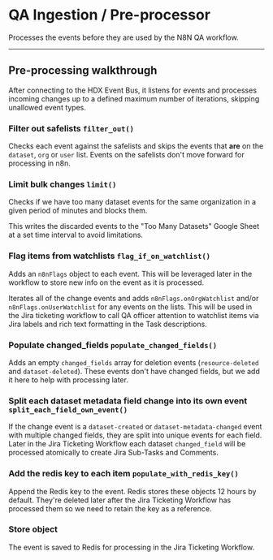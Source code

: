 # QA Ingestion / Pre-processor

Processes the events before they are used by the N8N QA workflow.

---

## Pre-processing walkthrough

After connecting to the HDX Event Bus, it listens for events and processes incoming changes up to a defined maximum
number of iterations, skipping unallowed event types.

### Filter out safelists `filter_out()`

Checks each event against the safelists and skips the events that **are** on the `dataset`, `org` or `user` list. Events
on the safelists don't move forward for processing in n8n.

### Limit bulk changes `limit()`

Checks if we have too many dataset events for the same organization in a given period of minutes and blocks them.

This writes the discarded events to the "Too Many Datasets" Google Sheet at a set time interval to avoid limitations.

### Flag items from watchlists `flag_if_on_watchlist()`

Adds an `n8nFlags` object to each event. This will be leveraged later in the workflow to store new info on the event as
it is processed.

Iterates all of the change events and adds `n8nFlags.onOrgWatchlist` and/or `n8nFlags.onUserWatchlist` for any events on
the lists. This will be used in the Jira ticketing workflow to call QA officer attention to watchlist items via Jira
labels and rich text formatting in the Task descriptions.

### Populate changed_fields `populate_changed_fields()`

Adds an empty `changed_fields` array for deletion events (`resource-deleted` and `dataset-deleted`). These events don't
have changed fields, but we add it here to help with processing later.

### Split each dataset metadata field change into its own event `split_each_field_own_event()`

If the change event is a `dataset-created` or `dataset-metadata-changed` event with multiple changed fields, they are
split into unique events for each field. Later in the Jira Ticketing Workflow each dataset `changed_field` will be
processed atomically to create Jira Sub-Tasks and Comments.

### Add the redis key to each item `populate_with_redis_key()`

Append the Redis key to the event. Redis stores these objects 12 hours by default. They're deleted later after
the Jira Ticketing Workflow has processed them so we need to retain the key as a reference.

### Store object

The event is saved to Redis for processing in the Jira Ticketing Workflow. 
